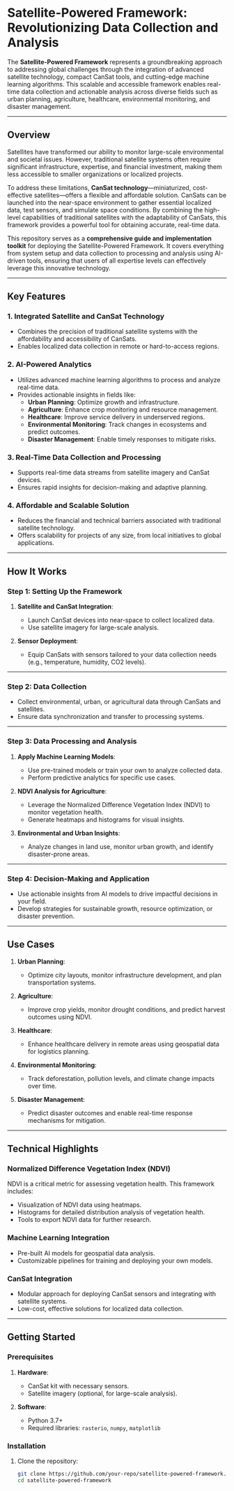 # Satellite-Powered Framework: Revolutionizing Data Collection and Analysis  

The **Satellite-Powered Framework** represents a groundbreaking approach to addressing global challenges through the integration of advanced satellite technology, compact CanSat tools, and cutting-edge machine learning algorithms. This scalable and accessible framework enables real-time data collection and actionable analysis across diverse fields such as urban planning, agriculture, healthcare, environmental monitoring, and disaster management.  

---

## **Overview**  

Satellites have transformed our ability to monitor large-scale environmental and societal issues. However, traditional satellite systems often require significant infrastructure, expertise, and financial investment, making them less accessible to smaller organizations or localized projects.  

To address these limitations, **CanSat technology**—miniaturized, cost-effective satellites—offers a flexible and affordable solution. CanSats can be launched into the near-space environment to gather essential localized data, test sensors, and simulate space conditions. By combining the high-level capabilities of traditional satellites with the adaptability of CanSats, this framework provides a powerful tool for obtaining accurate, real-time data.  

This repository serves as a **comprehensive guide and implementation toolkit** for deploying the Satellite-Powered Framework. It covers everything from system setup and data collection to processing and analysis using AI-driven tools, ensuring that users of all expertise levels can effectively leverage this innovative technology.  

---

## **Key Features**  

### 1. **Integrated Satellite and CanSat Technology**  
- Combines the precision of traditional satellite systems with the affordability and accessibility of CanSats.  
- Enables localized data collection in remote or hard-to-access regions.  

### 2. **AI-Powered Analytics**  
- Utilizes advanced machine learning algorithms to process and analyze real-time data.  
- Provides actionable insights in fields like:  
  - **Urban Planning**: Optimize growth and infrastructure.  
  - **Agriculture**: Enhance crop monitoring and resource management.  
  - **Healthcare**: Improve service delivery in underserved regions.  
  - **Environmental Monitoring**: Track changes in ecosystems and predict outcomes.  
  - **Disaster Management**: Enable timely responses to mitigate risks.  

### 3. **Real-Time Data Collection and Processing**  
- Supports real-time data streams from satellite imagery and CanSat devices.  
- Ensures rapid insights for decision-making and adaptive planning.  

### 4. **Affordable and Scalable Solution**  
- Reduces the financial and technical barriers associated with traditional satellite technology.  
- Offers scalability for projects of any size, from local initiatives to global applications.  

---

## **How It Works**  

### **Step 1: Setting Up the Framework**  
1. **Satellite and CanSat Integration**:  
   - Launch CanSat devices into near-space to collect localized data.  
   - Use satellite imagery for large-scale analysis.  

2. **Sensor Deployment**:  
   - Equip CanSats with sensors tailored to your data collection needs (e.g., temperature, humidity, CO2 levels).  

---

### **Step 2: Data Collection**  
- Collect environmental, urban, or agricultural data through CanSats and satellites.  
- Ensure data synchronization and transfer to processing systems.  

---

### **Step 3: Data Processing and Analysis**  
1. **Apply Machine Learning Models**:  
   - Use pre-trained models or train your own to analyze collected data.  
   - Perform predictive analytics for specific use cases.  

2. **NDVI Analysis for Agriculture**:  
   - Leverage the Normalized Difference Vegetation Index (NDVI) to monitor vegetation health.  
   - Generate heatmaps and histograms for visual insights.  

3. **Environmental and Urban Insights**:  
   - Analyze changes in land use, monitor urban growth, and identify disaster-prone areas.  

---

### **Step 4: Decision-Making and Application**  
- Use actionable insights from AI models to drive impactful decisions in your field.  
- Develop strategies for sustainable growth, resource optimization, or disaster prevention.  

---

## **Use Cases**  

1. **Urban Planning**:  
   - Optimize city layouts, monitor infrastructure development, and plan transportation systems.  

2. **Agriculture**:  
   - Improve crop yields, monitor drought conditions, and predict harvest outcomes using NDVI.  

3. **Healthcare**:  
   - Enhance healthcare delivery in remote areas using geospatial data for logistics planning.  

4. **Environmental Monitoring**:  
   - Track deforestation, pollution levels, and climate change impacts over time.  

5. **Disaster Management**:  
   - Predict disaster outcomes and enable real-time response mechanisms for mitigation.  

---

## **Technical Highlights**  

### **Normalized Difference Vegetation Index (NDVI)**  
NDVI is a critical metric for assessing vegetation health. This framework includes:  
- Visualization of NDVI data using heatmaps.  
- Histograms for detailed distribution analysis of vegetation health.  
- Tools to export NDVI data for further research.  

### **Machine Learning Integration**  
- Pre-built AI models for geospatial data analysis.  
- Customizable pipelines for training and deploying your own models.  

### **CanSat Integration**  
- Modular approach for deploying CanSat sensors and integrating with satellite systems.  
- Low-cost, effective solutions for localized data collection.  

---

## **Getting Started**  

### Prerequisites  
1. **Hardware**:  
   - CanSat kit with necessary sensors.  
   - Satellite imagery (optional, for large-scale analysis).  

2. **Software**:  
   - Python 3.7+  
   - Required libraries: `rasterio`, `numpy`, `matplotlib`  

### Installation  
1. Clone the repository:  
   ```bash
   git clone https://github.com/your-repo/satellite-powered-framework.git
   cd satellite-powered-framework
